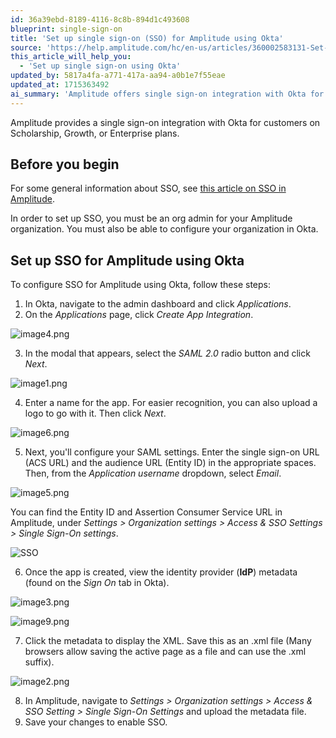 ```yaml
---
id: 36a39ebd-8189-4116-8c8b-894d1c493608
blueprint: single-sign-on
title: 'Set up single sign-on (SSO) for Amplitude using Okta'
source: 'https://help.amplitude.com/hc/en-us/articles/360002583131-Set-up-single-sign-on-SSO-for-Amplitude-using-Okta'
this_article_will_help_you:
  - 'Set up single sign-on using Okta'
updated_by: 5817a4fa-a771-417a-aa94-a0b1e7f55eae
updated_at: 1715363492
ai_summary: 'Amplitude offers single sign-on integration with Okta for specific plan users. To set up SSO, you need to be an org admin and configure Okta. Follow these steps to configure SSO: Create an app integration in Okta, set up SAML settings, and upload the metadata file in Amplitude settings. This enables you to use SSO seamlessly between Amplitude and Okta for easier access management.'
---
```

Amplitude provides a single sign-on integration with Okta for customers on Scholarship, Growth, or Enterprise plans.

## Before you begin

For some general information about SSO, see [this article on SSO in Amplitude](/docs/admin/single-sign-on/sso).

In order to set up SSO, you must be an org admin for your Amplitude organization. You must also be able to configure your organization in Okta.

## Set up SSO for Amplitude using Okta

To configure SSO for Amplitude using Okta, follow these steps:

1. In Okta, navigate to the admin dashboard and click *Applications*.
2. On the *Applications* page, click *Create App Integration*.

![image4.png](/docs/output/img/single-sign-on/image4-png.png)

3. In the modal that appears, select the *SAML 2.0* radio button and click *Next*.  

![image1.png](/docs/output/img/single-sign-on/image1-png.png)

4. Enter a name for the app. For easier recognition, you can also upload a logo to go with it. Then click *Next*.  

![image6.png](/docs/output/img/single-sign-on/image6-png.png)

5. Next, you'll configure your SAML settings. Enter the single sign-on URL (ACS URL) and the audience URL (Entity ID) in the appropriate spaces. Then, from the *Application username* dropdown, select *Email*.

![image5.png](/docs/output/img/single-sign-on/image5-png.png)

You can find the Entity ID and Assertion Consumer Service URL in Amplitude, under *Settings > Organization settings > Access & SSO Settings > Single Sign-On settings*.

![SSO](/docs/output/img/single-sign-on/sso.png)

6. Once the app is created, view the identity provider (**IdP**) metadata (found on the *Sign On* tab in Okta).  
  
![image3.png](/docs/output/img/single-sign-on/image3-png.png)  
  
![image9.png](/docs/output/img/single-sign-on/image9-png.png)

7. Click the metadata to display the XML. Save this as an .xml file (Many browsers allow saving the active page as a file and can use the .xml suffix).  
  
![image2.png](/docs/output/img/single-sign-on/image2-png.png)

8. In Amplitude, navigate to *Settings > Organization settings > Access & SSO Setting > Single Sign-On Settings* and upload the metadata file.
9. Save your changes to enable SSO.